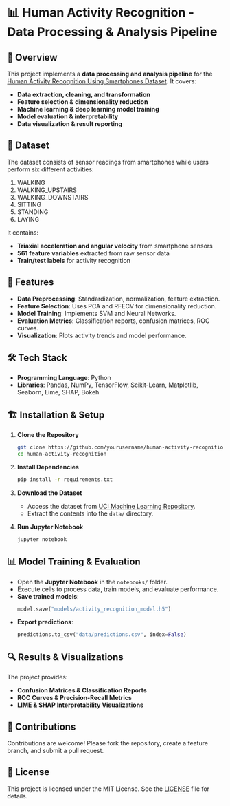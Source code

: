 # 📊 Human Activity Recognition - Data Processing & Analysis Pipeline

## 📌 Overview
This project implements a **data processing and analysis pipeline** for the [Human Activity Recognition Using Smartphones Dataset](https://archive.ics.uci.edu/dataset/240/human+activity+recognition+using+smartphones). It covers:
- **Data extraction, cleaning, and transformation**
- **Feature selection & dimensionality reduction**
- **Machine learning & deep learning model training**
- **Model evaluation & interpretability**
- **Data visualization & result reporting**

## 📂 Dataset
The dataset consists of sensor readings from smartphones while users perform six different activities:
1. WALKING
2. WALKING_UPSTAIRS
3. WALKING_DOWNSTAIRS
4. SITTING
5. STANDING
6. LAYING

It contains:
- **Triaxial acceleration and angular velocity** from smartphone sensors
- **561 feature variables** extracted from raw sensor data
- **Train/test labels** for activity recognition

## 🚀 Features
- **Data Preprocessing**: Standardization, normalization, feature extraction.
- **Feature Selection**: Uses PCA and RFECV for dimensionality reduction.
- **Model Training**: Implements SVM and Neural Networks.
- **Evaluation Metrics**: Classification reports, confusion matrices, ROC curves.
- **Visualization**: Plots activity trends and model performance.

## 🛠️ Tech Stack
- **Programming Language**: Python  
- **Libraries**: Pandas, NumPy, TensorFlow, Scikit-Learn, Matplotlib, Seaborn, Lime, SHAP, Bokeh



## 🏗️ Installation & Setup
1. **Clone the Repository**
   ```bash
   git clone https://github.com/yourusername/human-activity-recognition.git
   cd human-activity-recognition
   ```
2. **Install Dependencies**
   ```bash
   pip install -r requirements.txt
   ```
3. **Download the Dataset**
   - Access the dataset from [UCI Machine Learning Repository](https://archive.ics.uci.edu/dataset/240/human+activity+recognition+using+smartphones).
   - Extract the contents into the `data/` directory.

4. **Run Jupyter Notebook**
   ```bash
   jupyter notebook
   ```

## 📊 Model Training & Evaluation
- Open the **Jupyter Notebook** in the `notebooks/` folder.
- Execute cells to process data, train models, and evaluate performance.
- **Save trained models**:
  ```python
  model.save("models/activity_recognition_model.h5")
  ```
- **Export predictions**:
  ```python
  predictions.to_csv("data/predictions.csv", index=False)
  ```

## 🔍 Results & Visualizations
The project provides:
- **Confusion Matrices & Classification Reports**
- **ROC Curves & Precision-Recall Metrics**
- **LIME & SHAP Interpretability Visualizations**

## 🤝 Contributions
Contributions are welcome! Please fork the repository, create a feature branch, and submit a pull request.

## 📜 License
This project is licensed under the MIT License. See the [LICENSE](LICENSE) file for details.


